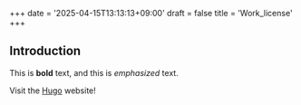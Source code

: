 +++
date = '2025-04-15T13:13:13+09:00'
draft = false
title = 'Work_license'
+++
## Introduction

This is **bold** text, and this is *emphasized* text.

Visit the [Hugo](https://gohugo.io) website!
